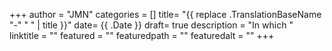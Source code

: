 +++
author = "JMN"
categories = []
title= "{{ replace .TranslationBaseName "-" " " | title }}" 
date= {{ .Date }}
draft= true
description = "In which "
linktitle = ""
featured = ""
featuredpath = ""
featuredalt = ""
+++
